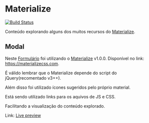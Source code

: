 # Materialize 

[![Build Status](https://materializecss.com/res/materialize.svg)](materializecss.com/)


Conteúdo explorando alguns dos muitos recursos do [Materialize].

## Modal

Neste [Formulário] foi utilizando o [Materialize] v1.0.0.
Disponível no link: https://materializecss.com.

É válido lembrar que o Materialize depende do script do jQuery(recomentado v3++).

Além disso foi utilizado ícones sugeridos pelo próprio material.

Está sendo utilizado links para os aquivos de JS e CSS. 

Facilitando a visualização do conteúdo explorado.




Link: [Live preview]

[Materialize]: materializecss.com/
[Formulário]: https://jonhcortez.github.io/studies/materialize-jquery/
[Live preview]: https://jonhcortez.github.io/studies/materialize-jquery/itens.html
